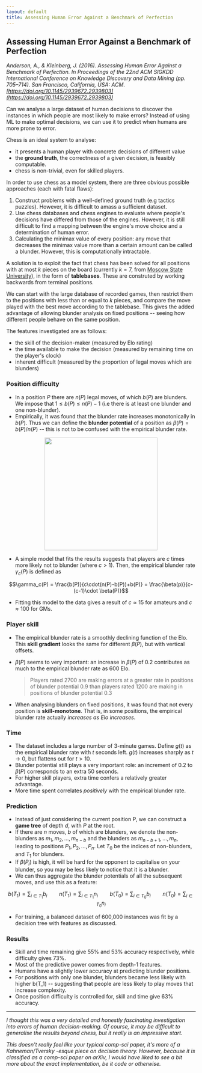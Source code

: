 ```yaml
---
layout: default
title: Assessing Human Error Against a Benchmark of Perfection
---
```


## Assessing Human Error Against a Benchmark of Perfection

*Anderson, A., & Kleinberg, J. (2016). Assessing Human Error Against a Benchmark of Perfection. In Proceedings of the 22nd ACM SIGKDD International Conference on Knowledge Discovery and Data Mining (pp. 705–714). San Francisco, California, USA: ACM. [https://doi.org/10.1145/2939672.2939803](https://doi.org/10.1145/2939672.2939803)*

Can we analyse a large dataset of human decisions to discover the instances in which people are most likely to make errors? Instead of using ML to make optimal decisions, we can use it to predict when humans are more prone to error. 

Chess is an ideal system to analyse:
- it presents a human player with concrete decisions of different value 
- the **ground truth**, the correctness of a given decision, is feasibly computable.
- chess is non-trivial, even for skilled players. 

In order to use chess as a model system, there are three obvious possible approaches (each with fatal flaws):

1. Construct problems with a well-defined ground truth (e.g tactics puzzles). However, it is difficult to amass a sufficient dataset.
2. Use chess databases and chess engines to evaluate where people's decisions have differed from those of the engines. However, it is still difficult to find a mapping between the engine's move choice and a determination of human error.
3. Calculating the minimax value of every position: any move that decreases the minimax value more than a certain amount can be called a blunder. However, this is computationally intractable. 

A solution is to exploit the fact that chess has been solved for all positions with at most *k* pieces on the board (currently $k=7$, from [Moscow State University](http://tb7.chessok.com)), in the form of **tablebases**. These are construted by working backwards from terminal positions. 

We can start with the large database of recorded games, then restrict them to the positions with less than or equal to $k$ pieces, and compare the move played with the best move according to the tablebase. This gives the added advantage of allowing blunder analysis on fixed positions -- seeing how different people behave on the same position. 

The features investigated are as follows:
- the skill of the decision-maker (measured by Elo rating)
- the time available to make the decision (measured by remaining time on the player's clock)
- inherent difficult (measured by the proportion of legal moves which are blunders)


### Position difficulty 

- In a position $P$ there are $n(P)$ legal moves, of which $b(P)$ are blunders. We impose that $1 \leq b(P) \leq n(P) -1$ (i.e there is at least one blunder and one non-blunder). 
- Empirically, it was found that the blunder rate increases monotonically in $b(P)$. Thus we can define the **blunder potential** of a position as $\beta(P) = b(P)/n(P)$ -- this is not to be confused with the empirical blunder rate. 

<center>
<img src="{{ site.imageurl }}empirical_blunders.png" style="width:300px;"/>
</center>

- A simple model that fits the results suggests that players are $c$ times more likely not to blunder (where $c > 1$). Then, the empirical blunder rate $\gamma_c(P)$ is defined as

$$\gamma_c(P) = \frac{b(P)}{c\cdot(n(P)-b(P))+b(P)} = \frac{\beta(p)}{c-(c-1)\cdot \beta(P)}$$

- Fitting this model to the data gives a result of $c \approx 15$ for amateurs and $c \approx 100$ for GMs. 


### Player skill

- The empirical blunder rate is a smoothly declining function of the Elo. This **skill gradient** looks the same for different $\beta(P)$, but with vertical offsets.
- $\beta(P)$ seems to very important: an increase in $\beta(P)$ of 0.2 contributes as much to the empirical blunder rate as 600 Elo. 

    > Players rated 2700 are making errors at a greater rate in positions of blunder potential 0.9 than players rated 1200 are making in positions of blunder potential 0.3

- When analysing blunders on fixed positions, it was found that not every position is **skill-monotone**. That is, in some positions, the empirical blunder rate actually *increases as Elo increases*. 

### Time

- The dataset includes a large number of 3-minute games. Define $g(t)$ as the empirical blunder rate with $t$ seconds left. $g(t)$ increases sharply as $t \to 0$, but flattens out for $t > 10$. 
- Blunder potential still plays a very important role: an increment of 0.2 to $\beta(P)$ corresponds to an extra 50 seconds. 
- For higher skill players, extra time confers a relatively greater advantage. 
- More time spent correlates *positively* with the empirical blunder rate. 

### Prediction

- Instead of just considering the current position P, we can construct a **game tree** of depth *d*, with *P* at the root.
- If there are *n* moves, *b* of which are blunders, we denote the non-blunders as $m_1, m_2, \ldots, m_{n-b}$ and the blunders as $m_{n-b+1},\ldots, m_n$, leading to positions $P_1, P_2, \ldots, P_n$. Let $T_0$ be the indices of non-blunders, and $T_1$ for blunders. 
- If $\beta(P_i)$ is high, it will be hard for the opponent to capitalise on your blunder, so you may be less likely to notice that it is a blunder. 
- We can thus aggregate the blunder potentials of all the subsequent moves, and use this as a feature:

 $$b(T_1) = \sum_{i \in T_1} b_i \qquad n(T_1) = \sum_{i \in T_1} n_i \qquad b(T_0) = \sum_{i \in T_0} b_i \qquad n(T_0) = \sum_{i \in T_0} n_i$$
 
- For training, a balanced dataset of 600,000 instances was fit by a decision tree with features as discussed. 


### Results

- Skill and time remaining give 55% and 53% accuracy respectively, while difficulty gives 73%. 
- Most of the predictive power comes from depth-1 features.
- Humans have a slightly lower accuracy at predicting blunder positions. 
- For positions with only one blunder, blunders became less likely with higher b(T_1) -- suggesting that people are less likely to play moves that increase complexity.
- Once position difficulty is controlled for, skill and time give 63% accuracy. 


---

*I thought this was a very detailed and honestly fascinating investigation into errors of human decision-making. Of course, it may be difficult to generalise the results beyond chess, but it really is an impressive start.*

*This doesn't really feel like your typical comp-sci paper, it's more of a Kahneman/Tversky -esque piece on decision theory. However, because it is classified as a comp-sci paper on arXiv, I would have liked to see a bit more about the exact implementation, be it code or otherwise.* 

